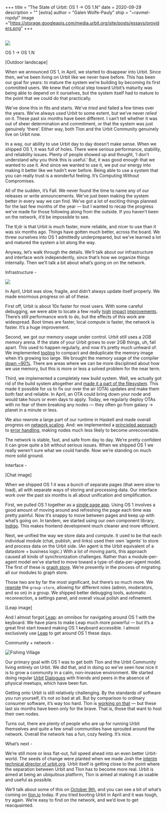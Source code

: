 +++
title = "The State of Urbit: OS 1 → OS 1.N"
date = 2020-09-29
description = ""
[extra]
author = "Galen Wolfe-Pauly"
ship = "~ravmel-ropdyl"
image ="https://storage.googleapis.com/media.urbit.org/site/posts/essays/providers.png"
+++

<br>

<img class="ba" src="https://storage.googleapis.com/media.urbit.org/site/posts/essays/providers.png">

<br>

OS 1 → OS 1.N

[Outdoor landscape]

When we announced OS 1, in April, we started to disappear into Urbit. Since then, we’ve been living on Urbit like we never have before. This has been our goal for years: to mature the system we’re building by becoming its first committed users. We knew that critical step toward Urbit’s maturity was being able to depend on it ourselves, but the system itself had to mature to the point that we could do that practically.

We’ve done this in fits and starts. We’ve *tried* and failed a few times over the years. We’ve always *used* Urbit to some extent, but we’ve never *relied* on it. These past six months have been different. I can’t tell whether it was out of sheer determination and commitment, or that the system was just genuinely ‘there’. Either way, both Tlon and the Urbit Community genuinely live on Urbit now.

In a way, our ability to use Urbit day to day doesn’t make sense. When we shipped OS 1, it was full of holes. There were serious performance, stability, and reliability issues. Plenty of people showed up and thought, ‘I don’t understand why you think this is useful.’ But, it was good enough that we wanted to use it. And since we wanted to use it, we put our energy into making it better like we hadn’t ever before. Being able to use a system that you can really trust is a wonderful feeling. It’s Computing Without Compromises.

All of the sudden, it’s Fall. We never found the time to name any of our releases or write announcements. We’ve just been making the system better in every way we can find. We’ve got a lot of exciting things planned for the last few months of the year — but I wanted to recap the progress we’ve made for those following along from the outside. If you haven’t been on the network, it’d be impossible to see.

The tl;dr is that Urbit is much faster, more reliable, and nicer to use than it was six months ago. Things have gotten much better, across the board. We threw ourselves into OS 1 admittedly underprepared, but we’ve learned a lot and matured the system a lot along the way.

Anyway, let’s walk through the details. We’ll talk about our infrastructure and interface work independently, since that’s how we organize things internally. Then we’ll talk a bit about what’s going on on the network.


Infrastructure -

![](https://storage.googleapis.com/media.urbit.org/site/posts/essays/state-of-urbit-1.png)

In April, Urbit was slow, fragile, and didn’t always update itself properly. We made enormous progress on all of these.

First off, Urbit is about 10x faster for most users. With some careful debugging, we were able to locate a few really [high](https://github.com/urbit/urbit/pull/3029) [impact](https://github.com/urbit/urbit/pull/3054) [improvements](https://twitter.com/pcmonk/status/1276327036722704385). There’s still performance work to do, but the effects of this work are widespread. Boot times are faster, local compute is faster, the network is faster. It’s a huge improvement.

Second, we got our memory usage under control. Urbit still uses a 2GB memory arena. If the state of your Urbit grows to over 2GB things, uh, fall apart. This used to happen regularly, and now it’s pretty much unheard of. We implemented [tooling](https://github.com/urbit/urbit/pull/3235) to compact and deduplicate the memory image when it’s growing too large. We brought the memory usage of the compiler [down ~90%](https://github.com/urbit/urbit/pull/3041). There are areas where we can be more disciplined about how we use memory, but this is more or less a solved problem for the near term.

Third, we implemented a completely new build system. Well, we actually got rid of the build system altogether and [made it a part of the filesystem](https://github.com/urbit/urbit/pull/3041). This made it possible for us to fix our over the air (OTA) updates and make them both fast and reliable. In April, an OTA could bring down your node and would take hours or even days to apply. Today, we regularly deploy OTAs with no fear of them breaking any nodes — they often go from galaxy → planet in a minute or less.

We also rewrote a large part of our runtime in Haskell and made overall progress on [network scaling](https://github.com/urbit/urbit/pull/3174). And: we implemented a [principled approach](https://github.com/urbit/urbit/pull/2366) to [error handling](https://github.com/urbit/urbit/pull/3064), making nodes much less likely to become unrecoverable.

The network is stable, fast, and safe from day to day. We’re pretty confident it can grow quite a bit without serious issues. When we shipped OS 1 we really weren’t sure what we could handle. Now we’re standing on much more solid ground.


Interface -

[Chat image]

When we shipped OS 1 it was a bunch of separate pages (that were slow to load), all with separate ways of storing and processing data. Our interface work over the past six months is all about unification and simplification.

First, we pulled OS 1 together as a [single page app](https://github.com/urbit/urbit/pull/3025). Using OS 1 involves a good amount of moving around and refreshing the page each time was pretty painful. Now it’s snappy to move between pages and keep up with what’s going on. In tandem, we started using our own component library, [Indigo](https://github.com/urbit/indigo-react). This makes frontend development much cleaner and more efficient.

Next, we unified the way we store data and compute. It used to be that each individual module (chat, publish, and links) used their own ‘agents’ to store and process data on the Urbit side. (An agent is the Urbit equivalent of a datastore + business logic.) With a lot of moving parts, this approach caused all kinds of synchronization challenges. Rather than a module-per-agent model we’ve started to move toward a type-of-data-per-agent model. The first of these is [graph store](https://github.com/urbit/urbit/pull/3110). We’re presently in the process of migrating all our modules to graph store.

Those two are by far the most significant, but there’s so much more. We [rewrote](https://github.com/urbit/urbit/pull/2937) the `group-store`, allowing for different roles (admin, moderators, and so on) in a group. We shipped better debugging tools, automatic reconnection, a settings panel, and overall visual polish and refinement.

[Leap image]

And I almost forgot [Leap](https://github.com/urbit/urbit/pull/3231): an omnibox for navigating around OS 1 with the keyboard. We have plans to make Leap much more powerful — but it’s a great first start toward making OS 1 keyboard accessible. I almost exclusively use [Leap](https://upload.wikimedia.org/wikipedia/commons/0/06/Canon_Cat_keyboard.jpg) to get around OS 1 these days.


Community + network -

![Fishing Village](https://storage.googleapis.com/media.urbit.org/site/posts/essays/state-of-urbit-5.png)

Our primary goal with OS 1 was to get both Tlon and the Urbit Community living entirely on Urbit. We did that, and in doing so we’ve seen how nice it is to grow a community in a calm, non-invasive environment. We started doing regular [Urbit](https://twitter.com/urbit/status/1308875082312364048) [Dialogues](https://twitter.com/urbit/status/1304139629948329985) with friends and peers in the absence of physical meetups, which have been fun.

Getting onto Urbit is still relatively challenging. By the standards of software you run yourself, it’s not so bad at all. But by comparison to ordinary consumer software, it’s way too hard. Tlon is [working on that](https://tlon.io) — but these last six months have been only for the brave. That is, those that want to host their own nodes.

Turns out, there are plenty of people who are up for running Urbit themselves and quite a few small communities have sprouted around the network. Overall the network has a fun, cozy feeling. It’s nice.


What’s next -

We’re still more or less flat-out, full speed ahead into an even better Urbit-world. The seeds of change were planted when we made Josh the [interim technical director of urbit.org](https://urbit.org/blog/first-steps-towards-urbit-org/). Urbit itself is getting close to the point where the separation between Urbit and Tlon has to become more real. Urbit is aimed at being an ubiquitous platform, Tlon is aimed at making it as usable and useful as possible.

We’ll talk about some of this on [October 9th](https://www.meetup.com/urbit-sf/events/273439025/), and you can see a bit of what’s coming on [tlon.io](https://tlon.io) today. If you tried booting Urbit in April and it was tough, try again. We’re easy to find on the network, and we’d love to get reacquainted.
